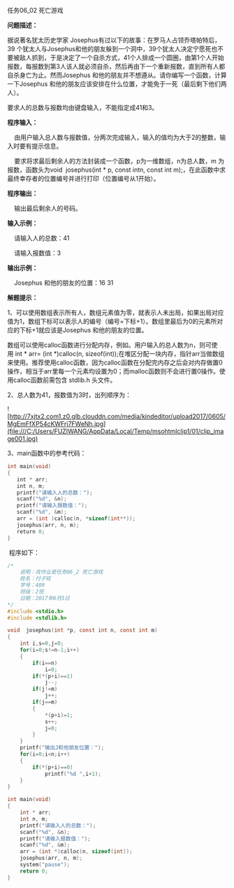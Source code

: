 任务06_02  死亡游戏

**问题描述：**

据说著名犹太历史学家 Josephus有过以下的故事：在罗马人占领乔塔帕特后，39 个犹太人与Josephus和他的朋友躲到一个洞中，39个犹太人决定宁愿死也不要被敌人抓到，于是决定了一个自杀方式，41个人排成一个圆圈，由第1个人开始报数，每报数到第3人该人就必须自杀，然后再由下一个重新报数，直到所有人都自杀身亡为止。然而Josephus 和他的朋友并不想遵从。请你编写一个函数，计算一下Josephus 和他的朋友应该安排在什么位置，才能免于一死（最后剩下他们两人）。

要求人的总数与报数均由键盘输入，不能指定成41和3。

**程序输入：**

    由用户输入总人数与报数值，分两次完成输入，输入的值均为大于2的整数，输入时要有提示信息。

    要求将求最后剩余人的方法封装成一个函数，p为一维数组，n为总人数，m 为报数，函数头为void  josephus(int * p, const intn, const int m);，在此函数中求最终幸存者的位置编号并进行打印（位置编号从1开始）。

**程序输出：**

    输出最后剩余人的号码。

**输入示例：**

    请输入人的总数：41

    请输入报数值：3

**输出示例：**

    Josephus 和他的朋友的位置：16 31

**解题提示：**

1、可以使用数组表示所有人，数组元素值为零，就表示人未出局，如果出局对应值为1，数组下标可以表示人的编号（编号=下标+1）。数组里最后为0的元素所对应的下标+1就应该是Josephus 和他的朋友的位置。

数组可以使用calloc函数进行分配内存，例如。用户输入的总人数为n，则可使用 int * arr= (int *)calloc(n, sizeof(int));在堆区分配一块内存，指针arr当做数组来使用。推荐使用calloc函数，因为calloc函数在分配完内存之后会对内存做置0操作，相当于arr里每一个元素均设置为0；而malloc函数则不会进行置0操作。使用calloc函数前需包含 stdlib.h 头文件。

2、总人数为41，报数值为3时，出列顺序为：

![http://7xjtx2.com1.z0.glb.clouddn.com/media/kindeditor/upload2017/0605/MgEmFfXP54cKWFrj7FWeNh.jpg](file:///C:/Users/FUZIWANG/AppData/Local/Temp/msohtmlclip1/01/clip_image001.jpg)

3、main函数中的参考代码：

```c
int main(void)
{
   int * arr;
   int n, m;
   printf("请输入人的总数：");
   scanf("%d", &n);
   printf("请输入报数值：");
   scanf("%d", &m);
   arr = (int )calloc(n, *sizeof(int**));
   josephus(arr, n, m);
   return 0;
}
```

 程序如下：

```c
/*
	说明：改作业是任务06_2 死亡游戏
	姓名：付子旺
	学号：409
	班级：2班
	日期：2017年6月5日
*/
#include <stdio.h>
#include <stdlib.h>

void  josephus(int *p, const int n, const int m)
{
    int i,s=0,j=0;
    for(i=0;s!=n-1;i++)
    {
        if(i==n)
            i=0;
        if(*(p+i)==1)
            j--;
        if(j!=m)
            j++;
        if(j==m)
        {
            *(p+i)=1;
            s++;
            j=0;
        }
    }
    printf("输出J和他朋友位置：");
    for(i=0;i<n;i++)
    {
        if(*(p+i)==0)
            printf("%d ",i+1);
    }
}

int main(void)
{
    int * arr;
    int n, m;
    printf("请输入人的总数：");
    scanf("%d", &n);
    printf("请输入报数值：");
    scanf("%d", &m);
    arr = (int *)calloc(n, sizeof(int));
    josephus(arr, n, m);
	system("pause");
    return 0;
}
```





